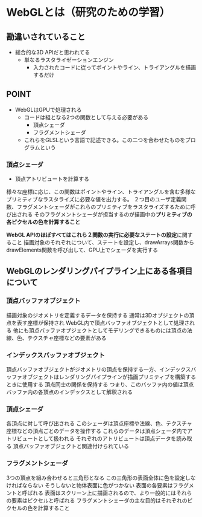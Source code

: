 # WebGLとは（研究のための学習）
## 勘違いされていること

- 総合的な3D APIだと思われてる
  - 単なるラスタライゼーションエンジン
    - 入力されたコードに従ってポイントやライン、トライアングルを描画するだけ

## POINT
- WebGLはGPUで処理される
  - コードは組となる2つの関数として与える必要がある
    - 頂点シェーダ
    - フラグメントシェーダ
  - これらをGLSLという言語で記述できる。この二つを合わせたものをプログラムという

### 頂点シェーダ
- 頂点アトリビュートを計算する
  
様々な座標に応じ、この関数はポイントやライン、トライアングルを含む多様なプリミティブなラスタライズに必要な値を出力する。
２つ目のユーザ定義関数、フラグメントシェーダがこれらのプリミティブをラスタライズするために呼び出される
そのフラグメントシェーダが担当するのが描画中の**プリミティブの各ピクセルの色を計算すること**

**WebGL APIのほぼすべてはこれら２関数の実行に必要なステートの設定**に関すること
描画対象のそれぞれについて、ステートを設定し、drawArrays関数からdrawElements関数を呼び出して、GPU上でシェーダを実行する

## WebGLのレンダリングパイプライン上にある各項目について

### 頂点バッファオブジェクト
描画対象のジオメトリを定義するデータを保持する
通常は3Dオブジェクトの頂点を表す座標が保持され
WebGL内で頂点バッファオブジェクトとして処理される
他にも頂点バッファオブジェクトとしてモデリングできるものには頂点の法線、色、テクスチャ座標などの要素がある

### インデックスバッファオブジェクト
頂点バッファオブジェクトがジオメトリの頂点を保持する一方、インデックスバッファオブジェクトはレンダリングパイプラインが描画プリミティブを構築するときに使用する
頂点同士の関係を保持する
つまり、このバッファ内の値は頂点バッファ内の各頂点のインデックスとして解釈される

### 頂点シェーダ
各頂点に対して呼び出される
このシェーダは頂点座標や法線、色、テクスチャ座標などの頂点ごとのデータを操作する
これらのデータは頂点シェーダ内でアトリビュートとして扱われる
それぞれのアトリビュートは頂点データを読み取る
頂点バッファオブジェクトと関連付けられている

### フラグメントシェーダ
3つの頂点を組み合わせると三角形となる
この三角形の表面全体に色を設定しなければならない
そうしないと物体表面に色がつかない
表面の各要素はフラグメントと呼ばれる
表面はスクリーン上に描画されるので、より一般的にはそれらの要素はピクセルと呼ばれる
フラグメントシェーダの主な目的はそれぞれのピクセルの色を計算すること

